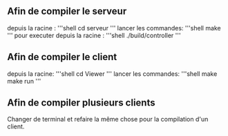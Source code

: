 ## Afin de compiler le serveur 
depuis la racine :
'''shell
cd serveur
'''
lancer les commandes:
'''shell
make 
'''
pour executer depuis la racine :
'''shell
./build/controller
'''

## Afin de compiler le client 
depuis la racine: 
'''shell
cd Viewer
''' 
lancer les commandes:
'''shell
make 
make run 
'''

## Afin de compiler plusieurs clients
Changer de terminal et refaire la même chose pour la compilation d'un client.
